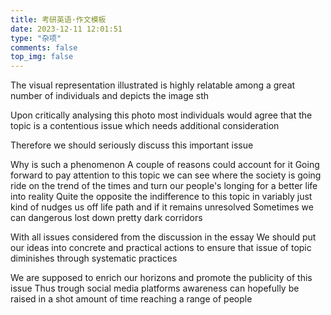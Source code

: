 ```yaml
---
title: 考研英语·作文模板
date: 2023-12-11 12:01:51
type: "杂项"
comments: false
top_img: false
---
```



The visual representation illustrated is highly relatable among a great number of individuals and depicts the image sth

Upon critically analysing this photo most individuals would agree that the topic is a contentious issue which needs additional consideration

Therefore we should seriously discuss this important issue

Why is such a phenomenon A couple of reasons could account for it
Going forward to pay attention to this topic we can see where the society is going ride on the trend of the times and turn our people's longing for a better life into reality Quite the opposite the indifference to this topic in variably just kind of nudges us off life path and if it remains unresolved Sometimes we can dangerous lost down pretty dark corridors

With all issues considered from the discussion in the essay We should put our ideas into concrete and practical actions to ensure that issue of topic diminishes through systematic practices

We are supposed to enrich our horizons and promote the publicity of this issue Thus trough social media platforms awareness can hopefully be raised in a shot amount of time reaching a range of people

